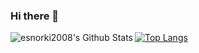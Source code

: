 ### Hi there 👋

<img align="left" alt="esnorki2008's Github Stats" src="https://github-readme-stats-liart-seven.vercel.app/api?username=esnorki2008&show_icos=true&hide_border=true"/>

[![Top Langs](https://github-readme-stats-liart-seven.vercel.app/api/top-langs/?username=esnorki2008&langs_count=10)](https://github.com/anuraghazra/github-readme-stats)

<!--
**esnorki2008/esnorki2008** is a ✨ _special_ ✨ repository because its `README.md` (this file) appears on your GitHub profile.



- 🔭 I’m currently working on ...
- 🌱 I’m currently learning ...
- 👯 I’m looking to collaborate on ...
- 🤔 I’m looking for help with ...
- 💬 Ask me about ...
- 📫 How to reach me: ...
- 😄 Pronouns: ...
- ⚡ Fun fact: ...
-->
